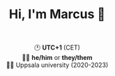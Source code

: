 <h1 align="center">Hi, I'm Marcus 👋</h1>
<br/>
<p align="center">
  🕐 <b>UTC+1</b> (CET)<br>
  🙋‍♂️ <b>he/him</b> or <b>they/them</b><br>
  👨‍🎓 Uppsala university (2020-2023)
</p>

<!--
**LeMorrow/LeMorrow** is a ✨ _special_ ✨ repository because its `README.md` (this file) appears on your GitHub profile.

Here are some ideas to get you started:

- 🔭 I’m currently working on ...
- 🌱 I’m currently learning ...
- 👯 I’m looking to collaborate on ...
- 🤔 I’m looking for help with ...
- 💬 Ask me about ...
- 📫 How to reach me: ...
- 😄 Pronouns: ...
- ⚡ Fun fact: ...
-->
